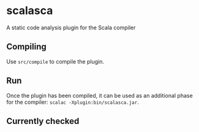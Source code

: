 scalasca
========

A static code analysis plugin for the Scala compiler

Compiling
--------------

Use `src/compile` to compile the plugin.

Run
------

 Once the plugin has been compiled, it can be used as an additional phase for the compiler: `scalac -Xplugin:bin/scalasca.jar`.
 
Currently checked
-------------------------

```scala

```